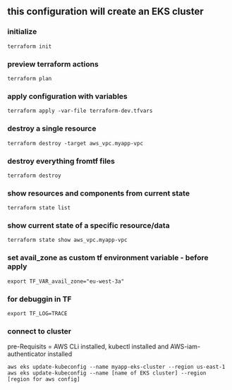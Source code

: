 
## this configuration will create an EKS cluster ##


### initialize

    terraform init

### preview terraform actions

    terraform plan

### apply configuration with variables

    terraform apply -var-file terraform-dev.tfvars

### destroy a single resource

    terraform destroy -target aws_vpc.myapp-vpc

### destroy everything fromtf files

    terraform destroy

### show resources and components from current state

    terraform state list

### show current state of a specific resource/data

    terraform state show aws_vpc.myapp-vpc    

### set avail_zone as custom tf environment variable - before apply

    export TF_VAR_avail_zone="eu-west-3a"

### for debuggin in TF
    
    export TF_LOG=TRACE    

###  connect to cluster
  
pre-Requisits = AWS CLi installed, kubectl installed and AWS-iam-authenticator installed

    aws eks update-kubeconfig --name myapp-eks-cluster --region us-east-1
    aws eks update-kubeconfig --name [name of EKS cluster] --region [region for aws config] 
